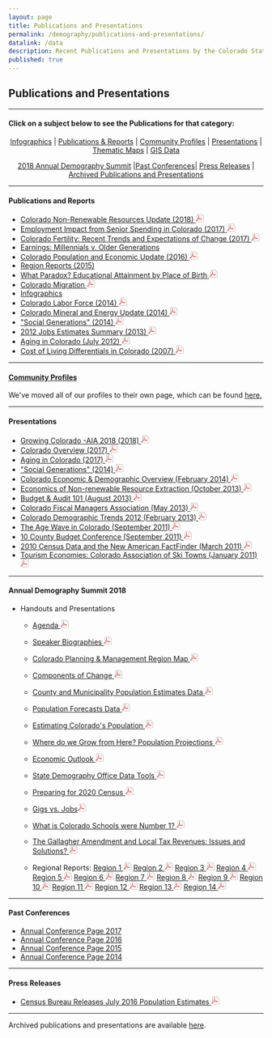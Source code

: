 ```yaml
---
layout: page
title: Publications and Presentations
permalink: /demography/publications-and-presentations/
datalink: /data
description: Recent Publications and Presentations by the Colorado State Demography Office
published: true
---
```


## Publications and Presentations

- - -

#### Click on a subject below to see the Publications for that category:


<div style="text-align: center;" markdown="1">

[Infographics](/demography/infographics#infographics) \| [Publications & Reports](#publications-and-reports) \| [Community Profiles](https://demography.dola.colorado.gov/community-profiles/) \| [Presentations](#presentations) \| [Thematic Maps](/gis/thematic-maps#thematic-maps) \| [GIS Data](/gis/gis-data#gis-data)

[2018 Annual Demography Summit](#annual-demography-summit-2018) \|[Past Conferences](#past-conferences)\| [Press Releases](#press-releases) \| [Archived Publications and Presentations](/demography/archived-publications-and-presentations#archived-publications-and-presentations)

</div>



- - -

#### Publications and Reports

- [Colorado Non-Renewable Resources Update (2018) ![pdf](/images/page_white_acrobat.png 'download pdf file')](https://drive.google.com/uc?export=download&id=1cT9svV10PxlrC46ucauNJttgJc0GS4sN)
- [Employment Impact from Senior Spending in Colorado (2017) ![pdf](/images/page_white_acrobat.png 'download pdf file')](https://drive.google.com/uc?export=download&id=0B2FMBVetYCVCSDBQVlE1WkQxUlE)
- [Colorado Fertility: Recent Trends and Expectations of Change (2017) ![pdf](/images/page_white_acrobat.png 'download pdf file')](https://drive.google.com/uc?export=download&id=0B2FMBVetYCVCRUxUQjg0R0NKSkU)
- [Earnings: Millennials v. Older Generations](https://demography.dola.colorado.gov/crosstabs/millennial-earnings/)
- [Colorado Population and Economic Update (2016) ![pdf](/images/page_white_acrobat.png 'download pdf file')](https://drive.google.com/uc?export=download&id=0ByjImPUKASTTQm5LSG5SMm16UFU)
- [Region Reports (2015)](/demography/region-reports-2014/)
- [What Paradox? Educational Attainment by Place of Birth ![pdf](/images/page_white_acrobat.png 'download pdf file')](https://drive.google.com/uc?export=download&id=0B2oqdPZKJqK7RDloZG45V2JmNmc)
- [Colorado Migration ![pdf](/images/page_white_acrobat.png 'download pdf file')](https://drive.google.com/uc?export=download&id=0B2oqdPZKJqK7TVRiYlI5RnR0Tms)
- [Infographics](/demography/infographics#infographics)
- [Colorado Labor Force (2014) ![pdf](/images/page_white_acrobat.png 'download pdf file')](https://drive.google.com/uc?export=download&id=0B2oqdPZKJqK7T3FqeGdUZDhUOGM)
- [Colorado Mineral and Energy Update (2014) ![pdf](/images/page_white_acrobat.png 'download pdf file')](https://drive.google.com/uc?export=download&id=0B2oqdPZKJqK7UWNjU1ZuVnVEUmc)
- [\"Social Generations\" (2014) ![pdf](/images/page_white_acrobat.png 'download pdf file')](https://drive.google.com/uc?export=download&id=0B2oqdPZKJqK7dU9uVzdzaE84c0k)
- [2012 Jobs Estimates Summary  (2013) ![pdf](/images/page_white_acrobat.png 'download pdf file')](https://drive.google.com/uc?export=download&id=0B2oqdPZKJqK7MEVncWlCVmNEVE0)
- [Aging in Colorado (July 2012) ![pdf](/images/page_white_acrobat.png 'download pdf file')](https://drive.google.com/uc?export=download&id=0B2oqdPZKJqK7NnhnQnVhWHdJV1E)
- [Cost of Living Differentials in Colorado (2007) ![pdf](/images/page_white_acrobat.png 'download pdf file')](https://drive.google.com/uc?export=download&id=0B2oqdPZKJqK7NE1XNDVrN2tBelE)


- - -
 
#### [Community Profiles](https://demography.dola.colorado.gov/community-profiles/)

We've moved all of our profiles to their own page, which can be found [here.](https://demography.dola.colorado.gov/community-profiles/)

- - -

#### Presentations

- [Growing Colorado -AIA 2018 (2018) ![pdf](/images/page_white_acrobat.png 'download pdf file')](https://drive.google.com/uc?export=download&id=1o9KoOYWB0LcqknYnCLTfk6XotZjHwAea)
- [Colorado Overview (2017) ![pdf](/images/page_white_acrobat.png 'download pdf file')](https://drive.google.com/uc?export=download&id=0B9kZxy54UDqMZDFWVEpvb2dWSHM)
- [Aging in Colorado (2017) ![pdf](/images/page_white_acrobat.png 'download pdf file')](https://drive.google.com/uc?export=download&id=0B9kZxy54UDqMbklTdy1qNWc1bTQ)
- [\"Social Generations\" (2014) ![pdf](/images/page_white_acrobat.png 'download pdf file')](https://drive.google.com/uc?export=download&id=0B2oqdPZKJqK7bkxBeXN3TlFlNEE)
- [Colorado Economic & Demographic Overview (February 2014) ![pdf](/images/page_white_acrobat.png 'download pdf file')](https://drive.google.com/uc?export=download&id=0B2oqdPZKJqK7VnVocTdzS1ByV00)
- [Economics of Non-renewable Resource Extraction (October 2013) ![pdf](/images/page_white_acrobat.png 'download pdf file')](https://drive.google.com/uc?export=download&id=0B2oqdPZKJqK7aUNDRUZkamVpTlk)
- [Budget & Audit 101 (August 2013) ![pdf](/images/page_white_acrobat.png 'download pdf file')](https://drive.google.com/uc?export=download&id=0B2oqdPZKJqK7NVdvUldCeURyRUE)
- [Colorado Fiscal Managers Association (May 2013) ![pdf](/images/page_white_acrobat.png 'download pdf file')](https://drive.google.com/uc?export=download&id=0B2oqdPZKJqK7SW4zQVpvUGZWU2M)
- [Colorado Demographic Trends 2012 (February 2013) ![pdf](/images/page_white_acrobat.png 'download pdf file')](https://drive.google.com/uc?export=download&id=0B2oqdPZKJqK7ajJtekt1U1k3d0k)
- [The Age Wave in Colorado (September 2011) ![pdf](/images/page_white_acrobat.png 'download pdf file')](https://drive.google.com/uc?export=download&id=0B2oqdPZKJqK7SWxLUVhfUXc3VlE)
- [10 County Budget Conference (September 2011) ![pdf](/images/page_white_acrobat.png 'download pdf file')](https://drive.google.com/uc?export=download&id=0B2oqdPZKJqK7ZDRpWE5VblFQYzQ)
- [2010 Census Data and the New American FactFinder (March 2011) ![pdf](/images/page_white_acrobat.png 'download pdf file')](https://drive.google.com/uc?export=download&id=0B2oqdPZKJqK7c3F6aVk5LUlKd1U)
- [Tourism Economies: Colorado Association of Ski Towns (January 2011) ![pdf](/images/page_white_acrobat.png 'download pdf file')](https://drive.google.com/uc?export=download&id=0B2oqdPZKJqK7bHZRV3ZYZUhTcVE)

- - -

#### Annual Demography Summit 2018

- Handouts and Presentations
  - [Agenda ![pdf](/images/page_white_acrobat.png 'download pdf file')](https://drive.google.com/uc?export=download&id=1l_vI5hM4FSn2_OdK8aLs2gaDoRhcwbXf)
  - [Speaker Biographies ![pdf](/images/page_white_acrobat.png 'download pdf file')](https://drive.google.com/uc?export=download&id=14KXxXvUmjybzQ5N11emrXyULa6bB3Uit)
  - [Colorado Planning & Management Region Map ![pdf](/images/page_white_acrobat.png 'download pdf file')](https://drive.google.com/uc?export=download&id=0B2FMBVetYCVCcWRFN1lSZWFfRms)
  - [Components of Change ![pdf](/images/page_white_acrobat.png 'download pdf file')](https://drive.google.com/uc?export=download&id=1skKvwMuUxqnIeQ2z_jwQlgDCfEVtxLdh)
  - [County and Municipality Population Estimates Data ![pdf](/images/page_white_acrobat.png 'download pdf file')](https://drive.google.com/uc?export=download&id=1GsDgHJqfcugTWDG1mb4bkGQcMibQEWgD)
  - [Population Forecasts Data ![pdf](/images/page_white_acrobat.png 'download pdf file')](https://drive.google.com/uc?export=download&id=1xNxM7uBZYBZ9I-zDiI8mEO8rGrySZfs-)
  - [Estimating Colorado's Population ![pdf](/images/page_white_acrobat.png 'download pdf file')](https://drive.google.com/uc?export=download&id=1192LVTfiL3p8VBAYrqonKSnpLhd5IdZT)
  - [Where do we Grow from Here? Population Projections ![pdf](/images/page_white_acrobat.png 'download pdf file')](https://drive.google.com/uc?export=download&id=1qIhkID40xuCwOYMYwjto4QQEBrxpuBxe)
  - [Economic Outlook ![pdf](/images/page_white_acrobat.png 'download pdf file')](https://drive.google.com/uc?export=download&id=1rBhtW_I-L7ZonghR0jNUG4egYkSm22rg)
  - [State Demography Office Data Tools ![pdf](/images/page_white_acrobat.png 'download pdf file')](https://drive.google.com/uc?export=download&id=1uBIqjFalnRC15wPLWl3IBwjblcfPbJTz)
  - [Preparing for 2020 Census ![pdf](/images/page_white_acrobat.png 'download pdf file')](https://drive.google.com/uc?export=download&id=1T2QAzoY-3JnkPe2g5QNg1gX3y2-7EYdI)
  - [Gigs vs. Jobs![pdf](/images/page_white_acrobat.png 'download pdf file')](https://drive.google.com/uc?export=download&id=1uXcksCF8eZ3p1GF5P1JVUTzNG3sl1BJc)
  - [What is Colorado Schools were Number 1? ![pdf](/images/page_white_acrobat.png 'download pdf file')](https://drive.google.com/uc?export=download&id=16M3eRItvykPfK8-fqMkANrQxNr3_EiuK)
  - [The Gallagher Amendment and Local Tax Revenues: Issues and Solutions? ![pdf](/images/page_white_acrobat.png 'download pdf file')](https://drive.google.com/uc?export=download&id=1KbbNrt7iOFBqaapPLq03lb0M18E7HSbB)
 
  - Regional Reports: 
    [Region 1 ![pdf](/images/page_white_acrobat.png 'download pdf file')](https://drive.google.com/uc?export=download&id=1vfTtp5bX2FiD_3l94ssQRpyMgEKnvZmpJ)
    [Region 2 ![pdf](/images/page_white_acrobat.png 'download pdf file')](https://drive.google.com/uc?export=download&id=1HD5E574pO9ojAhVTUzQZxDbSBdGbJGma)
    [Region 3 ![pdf](/images/page_white_acrobat.png 'download pdf file')](https://drive.google.com/uc?export=download&id=1TU9gZgpfbvZjg7-uR4PW51A2Dh4Z6I0H)
    [Region 4 ![pdf](/images/page_white_acrobat.png 'download pdf file')](https://drive.google.com/uc?export=download&id=1UklKLa4vRlkT71BXo_GFNyLpBYQ_XHxd)
    [Region 5 ![pdf](/images/page_white_acrobat.png 'download pdf file')](https://drive.google.com/uc?export=download&id=1IMNpIJUv0_E__vCKVN3h1zQMS-8EMR2W)
    [Region 6 ![pdf](/images/page_white_acrobat.png 'download pdf file')](https://drive.google.com/uc?export=download&id=1hg0AYNz1zFCM06mEc7jFhbOM-7zIX2tm)
    [Region 7 ![pdf](/images/page_white_acrobat.png 'download pdf file')](https://drive.google.com/uc?export=download&id=1qE2ehUAKkyyJrtuyEYX7BTpIb0a_Ekb7)
    [Region 8 ![pdf](/images/page_white_acrobat.png 'download pdf file')](https://drive.google.com/uc?export=download&id=1jd3JqMVhyI2cnxmmg6H6bmYfoPw8norY)
    [Region 9 ![pdf](/images/page_white_acrobat.png 'download pdf file')](https://drive.google.com/uc?export=download&id=1SbkmIRlUSrLnMdMgxxGR4LBtA_P8aMsb)
    [Region 10 ![pdf](/images/page_white_acrobat.png 'download pdf file')](https://drive.google.com/uc?export=download&id=1iBMhUnzHwl5NBz97BEcNwyo6cP8MHiVM)
    [Region 11 ![pdf](/images/page_white_acrobat.png 'download pdf file')](https://drive.google.com/uc?export=download&id=1wHe611vJ6HeFHerEDVi2GDnWkA76twik)
    [Region 12 ![pdf](/images/page_white_acrobat.png 'download pdf file')](https://drive.google.com/uc?export=download&id=1xoHbguZZVa4xWK3RMxfN66rL_-JsYns-)
    [Region 13 ![pdf](/images/page_white_acrobat.png 'download pdf file')](https://drive.google.com/uc?export=download&id=1Ucb96BFmRU0qx-8h2gS5ujFIisHu-Ez5)
    [Region 14 ![pdf](/images/page_white_acrobat.png 'download pdf file')](https://drive.google.com/uc?export=download&id=1ACwcCeUIKYUeqqu_ONt0WTWZGteBQPTU)
 

---

#### Past Conferences
 - [Annual Conference Page 2017](/demography/annual-demography-summit-2017/#annual-demography-summit-videos-2017)
 - [Annual Conference Page 2016](/demography/annual-demography-summit-2016/#annual-demography-summit-videos-2016)
 - [Annual Conference Page 2015](/demography/annual-demography-meeting-2015/#annual-demography-meeting-videos-2015)
 - [Annual Conference Page 2014](/demography/annual-demography-meeting-2014/#annual-demography-meeting-videos-2014)

- - -

#### Press Releases

   - [Census Bureau Releases July 2016 Population Estimates ![pdf](/images/page_white_acrobat.png 'download pdf file')](https://drive.google.com/uc?export=download&id=0ByjImPUKASTTRlBkT3NlVDZ1ZUE)  
   
- - -

Archived publications and presentations are available [here](/demography/archived-publications-and-presentations#archived-publications-and-presentations).
